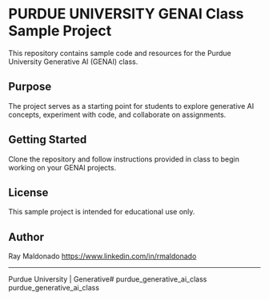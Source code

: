 # PURDUE UNIVERSITY GENAI Class Sample Project

This repository contains sample code and resources for the Purdue University Generative AI (GENAI) class.

## Purpose

The project serves as a starting point for students to explore generative AI concepts, experiment with code, and collaborate on assignments.

## Getting Started

Clone the repository and follow instructions provided in class to begin working on your GENAI projects.

## License

This sample project is intended for educational use only.

## Author
Ray Maldonado https://www.linkedin.com/in/rmaldonado


---
Purdue University | Generative# purdue_generative_ai_class
purdue_generative_ai_class
